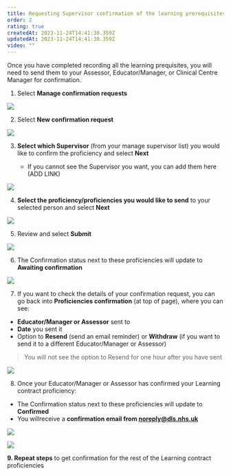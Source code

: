 ```yaml
---
title: Requesting Supervisor confirmation of the learning prerequisites
order: 2
rating: true
createdAt: 2023-11-24T14:41:30.359Z
updatedAt: 2023-11-24T14:41:30.359Z
video: ""
---
```

<UserGuideFrameworkNotice framework="IV Therapy Passport"></UserGuideFrameworkNotice>

Once you have completed recording all the learning prequisites, you will need to send them to your Assessor, Educator/Manager, or Clinical Centre Manager for confirmation.

1. Select **Manage confirmation requests**

![](/img/iv-prerequisites-05.png)

2. Select **New confirmation request**

![](/img/l_self-assess-proficiencies_4.png)

3. **Select which Supervisor** (from your manage supervisor list) you would like to confirm the proficiency and select **Next** 

   * If you cannot see the Supervisor you want, you can add them here (ADD LINK)

![](/img/l_learning-contract_7_n.png)

4. **Select the proficiency/proficiencies you would like to send** to your selected person and select **Next**

![](/img/l_learning-contract_8_n.png)

5. Review and select **Submit**

![](/img/l_learning-contract_9.png)

6. The Confirmation status next to these proficiencies will update to **Awaiting confirmation**

![](/img/l_learning-contract_10.png)

7.  If you want to check the details of your confirmation request, you can go back into **Proficiencies confirmation** (at top of page), where you can see:

* **Educator/Manager or Assessor** sent to
* **Date** you sent it
* Option to **Resend** (send an email reminder) or **Withdraw** (if you want to send it to a different Educator/Manager or Assessor)

> You will not see the option to Resend for one hour after you have sent

![](/img/l_learning-contract_11.png)

8. Once your Educator/Manager or Assessor has confirmed your Learning contract proficiency:

* The Confirmation status next to these proficiencies will update to **Confirmed**
* You willreceive a **confirmation email from noreply@dls.nhs.uk**

![](/img/learning-contract_6.png)

![](/img/l_learning-contract_12.png)

**9. Repeat steps** to get confirmation for the rest of the Learning contract proficiencies